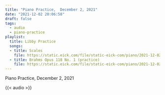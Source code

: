 ```yaml
---
title: "Piano Practice,  December 2, 2021"
date: "2021-12-02 20:06:58"
draft: false
tags:
  - audio
  - piano-practice
playlist:
  title: Libby Practice
  songs:
  - title: Scales
    file: https://static.eick.com/file/static-eick-com/piano/2021-12-02-001.mp3
  - title: Brahms Opus 118 No. 1 (practice)
    file: https://static.eick.com/file/static-eick-com/piano/2021-12-02-002.mp3
---
```

Piano Practice, December 2, 2021

<!--more-->

{{< audio >}}

